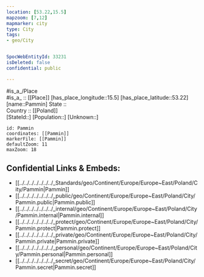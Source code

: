 ```yaml
---
location: [53.22,15.5] 
mapzoom: [7,12] 
mapmarker: city 
type: City
tags:
- geo/City


SpocWebEntityId: 33231
isDeleted: false
confidential: public

---
```

#is_a_/Place  
#is_a_ :: [[Place]] 
[has_place_longitude::15.5] 
[has_place_latitude::53.22] 
[name::Pammin] 
State ::  
Country :: [[Poland]]  
[StateId::] 
[Population::] 
[Unknown::] 


```leaflet
id: Pammin
coordinates: [[Pammin]] 
markerFile: [[Pammin]] 
defaultZoom: 11 
maxZoom: 18
```


## Confidential Links & Embeds: 
- [[../../../../../../../_Standards/geo/Continent/Europe/Europe~East/Poland/City/Pammin|Pammin]] 
- [[../../../../../../../_public/geo/Continent/Europe/Europe~East/Poland/City/Pammin.public|Pammin.public]] 
- [[../../../../../../../_internal/geo/Continent/Europe/Europe~East/Poland/City/Pammin.internal|Pammin.internal]] 
- [[../../../../../../../_protect/geo/Continent/Europe/Europe~East/Poland/City/Pammin.protect|Pammin.protect]] 
- [[../../../../../../../_private/geo/Continent/Europe/Europe~East/Poland/City/Pammin.private|Pammin.private]] 
- [[../../../../../../../_personal/geo/Continent/Europe/Europe~East/Poland/City/Pammin.personal|Pammin.personal]] 
- [[../../../../../../../_secret/geo/Continent/Europe/Europe~East/Poland/City/Pammin.secret|Pammin.secret]] 
